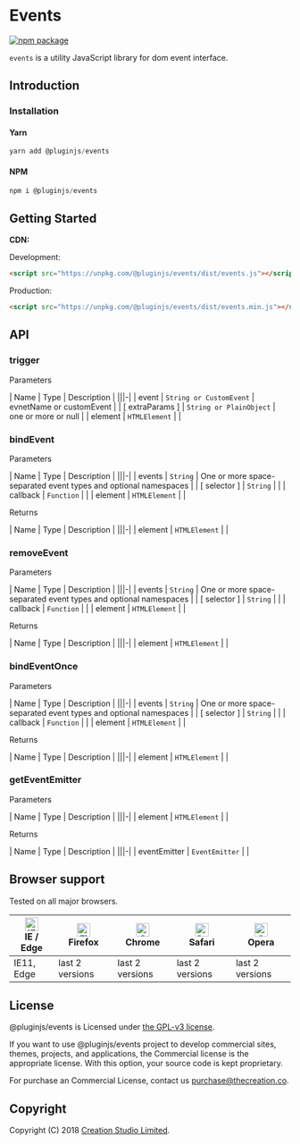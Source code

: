 # Events

[![npm package](https://img.shields.io/npm/v/@pluginjs/events.svg)](https://www.npmjs.com/package/@pluginjs/events)

`events` is a utility JavaScript library for dom event interface.

## Introduction
### Installation

#### Yarn

```javascript
yarn add @pluginjs/events
```

#### NPM

```javascript
npm i @pluginjs/events
```

## Getting Started

**CDN:**

Development:

```html
<script src="https://unpkg.com/@pluginjs/events/dist/events.js"></script>
```

Production:

```html
<script src="https://unpkg.com/@pluginjs/events/dist/events.min.js"></script>
```

## API

### trigger

Parameters

| Name | Type | Description |
|||-|
| event | `String or CustomEvent` | evnetName or customEvent |
| [ extraParams ] | `String or PlainObject` | one or more or null |
| element | `HTMLElement` | |

### bindEvent

Parameters

| Name | Type | Description |
|||-|
| events | `String` | One or more space-separated event types and optional namespaces |
| [ selector ] | `String` | |
| callback | `Function` | |
| element | `HTMLElement` | |

Returns

| Name | Type | Description |
|||-|
| element | `HTMLElement` | |

### removeEvent

Parameters

| Name | Type | Description |
|||-|
| events | `String` | One or more space-separated event types and optional namespaces |
| [ selector ] | `String` | |
| callback | `Function` | |
| element | `HTMLElement` | |

Returns

| Name | Type | Description |
|||-|
| element | `HTMLElement` | |

### bindEventOnce

Parameters

| Name | Type | Description |
|||-|
| events | `String` | One or more space-separated event types and optional namespaces |
| [ selector ] | `String` | |
| callback | `Function` | |
| element | `HTMLElement` | |

Returns

| Name | Type | Description |
|||-|
| element | `HTMLElement` | |

### getEventEmitter

Parameters

| Name | Type | Description |
|||-|
| element | `HTMLElement` | |

Returns

| Name | Type | Description |
|||-|
| eventEmitter | `EventEmitter` | |

## Browser support

Tested on all major browsers.

| [<img src="https://raw.githubusercontent.com/alrra/browser-logos/master/src/edge/edge_48x48.png" alt="IE / Edge" width="24px" height="24px" />](http://godban.github.io/browsers-support-badges/)</br>IE / Edge | [<img src="https://raw.githubusercontent.com/alrra/browser-logos/master/src/firefox/firefox_48x48.png" alt="Firefox" width="24px" height="24px" />](http://godban.github.io/browsers-support-badges/)</br>Firefox | [<img src="https://raw.githubusercontent.com/alrra/browser-logos/master/src/chrome/chrome_48x48.png" alt="Chrome" width="24px" height="24px" />](http://godban.github.io/browsers-support-badges/)</br>Chrome | [<img src="https://raw.githubusercontent.com/alrra/browser-logos/master/src/safari/safari_48x48.png" alt="Safari" width="24px" height="24px" />](http://godban.github.io/browsers-support-badges/)</br>Safari | [<img src="https://raw.githubusercontent.com/alrra/browser-logos/master/src/opera/opera_48x48.png" alt="Opera" width="24px" height="24px" />](http://godban.github.io/browsers-support-badges/)</br>Opera |
| --------- | --------- | --------- | --------- | --------- |
| IE11, Edge| last 2 versions| last 2 versions| last 2 versions| last 2 versions|

## License

@pluginjs/events is Licensed under [the GPL-v3 license](LICENSE).

If you want to use @pluginjs/events project to develop commercial sites, themes, projects, and applications, the Commercial license is the appropriate license. With this option, your source code is kept proprietary.

For purchase an Commercial License, contact us purchase@thecreation.co.

## Copyright

Copyright (C) 2018 [Creation Studio Limited](creationstudio.com).